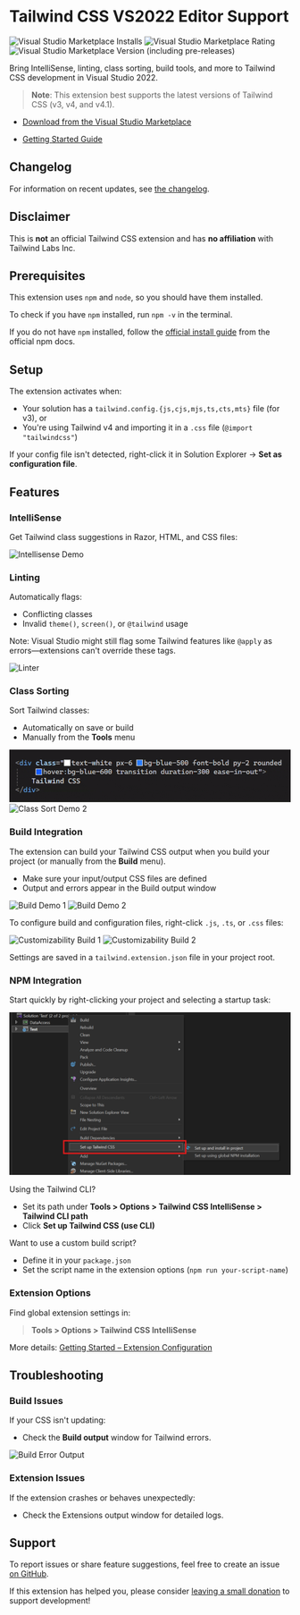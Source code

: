 ﻿# Tailwind CSS VS2022 Editor Support 

![Visual Studio Marketplace Installs](https://img.shields.io/visual-studio-marketplace/i/TheronWang.TailwindCSSIntellisense) ![Visual Studio Marketplace Rating](https://img.shields.io/visual-studio-marketplace/r/TheronWang.TailwindCSSIntellisense) ![Visual Studio Marketplace Version (including pre-releases)](https://img.shields.io/visual-studio-marketplace/v/TheronWang.TailwindCSSIntellisense)

Bring IntelliSense, linting, class sorting, build tools, and more to Tailwind CSS development in Visual Studio 2022.

> **Note**: This extension best supports the latest versions of Tailwind CSS (v3, v4, and v4.1).

- [Download from the Visual Studio Marketplace](https://marketplace.visualstudio.com/items?itemName=TheronWang.TailwindCSSIntellisense)

- [Getting Started Guide](https://github.com/theron-wang/VS2022-Editor-Support-for-Tailwind-CSS/blob/main/Getting-Started.md)

## Changelog

For information on recent updates, see [the changelog](https://github.com/theron-wang/VS2022-Editor-Support-for-Tailwind-CSS/blob/main/CHANGELOG.md).

## Disclaimer

This is **not** an official Tailwind CSS extension and has **no affiliation** with Tailwind Labs Inc. 

## Prerequisites

This extension uses `npm` and `node`, so you should have them installed.

To check if you have `npm` installed, run `npm -v` in the terminal.

If you do not have `npm` installed, follow the [official install guide](https://docs.npmjs.com/downloading-and-installing-node-js-and-npm) from the official npm docs.

## Setup

The extension activates when:
- Your solution has a `tailwind.config.{js,cjs,mjs,ts,cts,mts}` file (for v3), or
- You're using Tailwind v4 and importing it in a `.css` file (`@import "tailwindcss"`)

If your config file isn't detected, right-click it in Solution Explorer → **Set as configuration file**.

## Features

### IntelliSense

Get Tailwind class suggestions in Razor, HTML, and CSS files:

![Intellisense Demo](https://raw.githubusercontent.com/theron-wang/VS2022-Editor-Support-for-Tailwind-CSS/main/art/IntelliSense-Demo-1.gif)

### Linting

Automatically flags:
- Conflicting classes
- Invalid `theme()`, `screen()`, or `@tailwind` usage

Note: Visual Studio might still flag some Tailwind features like `@apply` as errors—extensions can't override these tags.

![Linter](https://raw.githubusercontent.com/theron-wang/VS2022-Editor-Support-for-Tailwind-CSS/main/art/Linter.png)

### Class Sorting

Sort Tailwind classes:
- Automatically on save or build
- Manually from the **Tools** menu

![Class Sort Demo 1](https://raw.githubusercontent.com/theron-wang/VS2022-Editor-Support-for-Tailwind-CSS/main/art/class-sort-demo.gif)
![Class Sort Demo 2](https://raw.githubusercontent.com/theron-wang/VS2022-Editor-Support-for-Tailwind-CSS/main/art/Class-Sort-2.png)

### Build Integration

The extension can build your Tailwind CSS output when you build your project (or manually from the **Build** menu).
- Make sure your input/output CSS files are defined
- Output and errors appear in the Build output window

![Build Demo 1](https://raw.githubusercontent.com/theron-wang/VS2022-Editor-Support-for-Tailwind-CSS/main/art/Build-Demo-1.png)
![Build Demo 2](https://raw.githubusercontent.com/theron-wang/VS2022-Editor-Support-for-Tailwind-CSS/main/art/Build-Demo-2.png)

To configure build and configuration files, right-click `.js`, `.ts`, or `.css` files:

![Customizability Build 1](https://raw.githubusercontent.com/theron-wang/VS2022-Editor-Support-for-Tailwind-CSS/main/art/Customizability-Build-1.png)
![Customizability Build 2](https://raw.githubusercontent.com/theron-wang/VS2022-Editor-Support-for-Tailwind-CSS/main/art/Customizability-Build-2.png)

Settings are saved in a `tailwind.extension.json` file in your project root.

### NPM Integration

Start quickly by right-clicking your project and selecting a startup task:

![NPM Shortcut 1](https://raw.githubusercontent.com/theron-wang/VS2022-Editor-Support-for-Tailwind-CSS/main/art/NPM-Shortcuts-1.png)

Using the Tailwind CLI?
- Set its path under **Tools > Options > Tailwind CSS IntelliSense > Tailwind CLI path**
- Click **Set up Tailwind CSS (use CLI)**

Want to use a custom build script?
- Define it in your `package.json`
- Set the script name in the extension options (`npm run your-script-name`)

### Extension Options

Find global extension settings in:

> **Tools > Options > Tailwind CSS IntelliSense**

More details: [Getting Started – Extension Configuration](https://github.com/theron-wang/VS2022-Editor-Support-for-Tailwind-CSS/blob/main/Getting-Started.md#extension-configuration)

## Troubleshooting

### Build Issues

If your CSS isn't updating:
- Check the **Build output** window for Tailwind errors.

![Build Error Output](https://raw.githubusercontent.com/theron-wang/VS2022-Editor-Support-for-Tailwind-CSS/main/art/Troubleshooting-Build.png)<br>

### Extension Issues

If the extension crashes or behaves unexpectedly:
- Check the Extensions output window for detailed logs.

## Support

To report issues or share feature suggestions, feel free to create an issue [on GitHub](https://github.com/theron-wang/VS2022-Editor-Support-for-Tailwind-CSS/issues/new).

If this extension has helped you, please consider [leaving a small donation](https://github.com/sponsors/theron-wang) to support development!